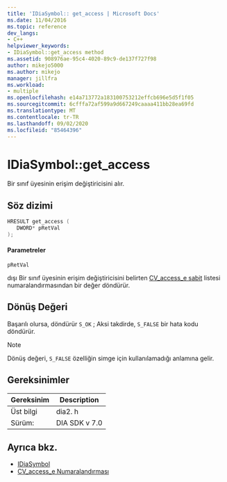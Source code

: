 ```yaml
---
title: 'IDiaSymbol:: get_access | Microsoft Docs'
ms.date: 11/04/2016
ms.topic: reference
dev_langs:
- C++
helpviewer_keywords:
- IDiaSymbol::get_access method
ms.assetid: 908976ae-95c4-4020-89c9-de137f727f98
author: mikejo5000
ms.author: mikejo
manager: jillfra
ms.workload:
- multiple
ms.openlocfilehash: e14a713772a183100753212effcb696e5d5f1f05
ms.sourcegitcommit: 6cfffa72af599a9d667249caaaa411bb28ea69fd
ms.translationtype: MT
ms.contentlocale: tr-TR
ms.lasthandoff: 09/02/2020
ms.locfileid: "85464396"
---
```

# <a name="idiasymbolget_access"></a>IDiaSymbol::get_access
Bir sınıf üyesinin erişim değiştiricisini alır.

## <a name="syntax"></a>Söz dizimi

```C++
HRESULT get_access ( 
   DWORD* pRetVal
);
```

#### <a name="parameters"></a>Parametreler
 `pRetVal`

dışı Bir sınıf üyesinin erişim değiştiricisini belirten [CV_access_e sabit](../../debugger/debug-interface-access/cv-access-e.md) listesi numaralandırmasından bir değer döndürür.

## <a name="return-value"></a>Dönüş Değeri
 Başarılı olursa, döndürür `S_OK` ; Aksi takdirde, `S_FALSE` bir hata kodu döndürür.

> [!NOTE]
> Dönüş değeri, `S_FALSE` özelliğin simge için kullanılamadığı anlamına gelir.

## <a name="requirements"></a>Gereksinimler

|Gereksinim|Description|
|-----------------|-----------------|
|Üst bilgi|dia2. h|
|Sürüm:|DIA SDK v 7.0|

## <a name="see-also"></a>Ayrıca bkz.
- [IDiaSymbol](../../debugger/debug-interface-access/idiasymbol.md)
- [CV_access_e Numaralandırması](../../debugger/debug-interface-access/cv-access-e.md)
